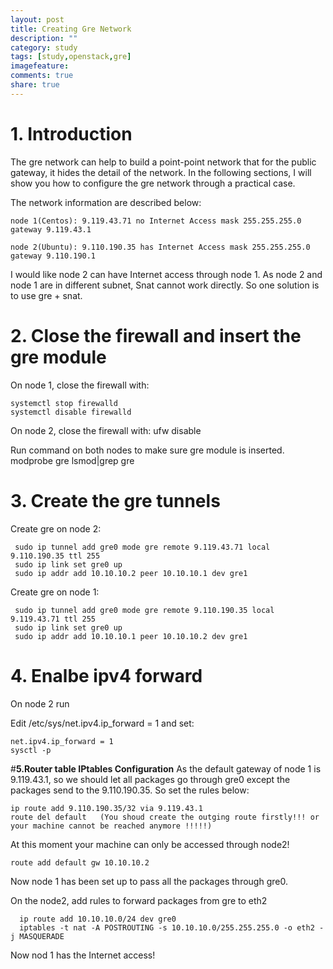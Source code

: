 ```yaml
---
layout: post
title: Creating Gre Network
description: ""
category: study
tags: [study,openstack,gre]
imagefeature:
comments: true
share: true
---
```



# **1. Introduction**
The gre network can help to build a point-point network that for the public gateway, it hides the detail of the network. In the following sections, I will show you how to configure the gre 
network through a practical case.

The network information are described below:

    node 1(Centos): 9.119.43.71 no Internet Access mask 255.255.255.0 gateway 9.119.43.1

    node 2(Ubuntu): 9.110.190.35 has Internet Access mask 255.255.255.0 gateway 9.110.190.1

I would like node 2 can have Internet access through node 1. As node 2 and node 1 are in different subnet, Snat cannot work directly. So one solution is to use gre + snat.



# **2. Close the firewall and insert the gre module**
On node 1, close the firewall with:

    systemctl stop firewalld
    systemctl disable firewalld

On node 2, close the firewall with:
     ufw disable

Run command on both nodes to make sure gre module is inserted.
    modprobe gre
    lsmod|grep gre


#  **3. Create the gre tunnels**
Create gre on node 2:

     sudo ip tunnel add gre0 mode gre remote 9.119.43.71 local 9.110.190.35 ttl 255
     sudo ip link set gre0 up
     sudo ip addr add 10.10.10.2 peer 10.10.10.1 dev gre1

Create gre on node 1:
     
     sudo ip tunnel add gre0 mode gre remote 9.110.190.35 local 9.119.43.71 ttl 255
     sudo ip link set gre0 up
     sudo ip addr add 10.10.10.1 peer 10.10.10.2 dev gre1

# **4. Enalbe ipv4 forward**
On node 2 run

Edit /etc/sys/net.ipv4.ip_forward = 1 and set:

    net.ipv4.ip_forward = 1
    sysctl -p


#**5.Router table IPtables Configuration**
As the default gateway of node 1 is 9.119.43.1, so we should let all packages go through gre0 except the packages send to the 9.110.190.35. So set the rules below:
 
    ip route add 9.110.190.35/32 via 9.119.43.1
    route del default   (You shoud create the outging route firstly!!! or your machine cannot be reached anymore !!!!!)

At this moment your machine can only be accessed through node2!

    route add default gw 10.10.10.2

Now node 1 has been set up to pass all the packages through gre0.

On the node2, add rules to forward packages from gre to eth2
    
      ip route add 10.10.10.0/24 dev gre0
      iptables -t nat -A POSTROUTING -s 10.10.10.0/255.255.255.0 -o eth2 -j MASQUERADE


Now nod 1 has the Internet access!




